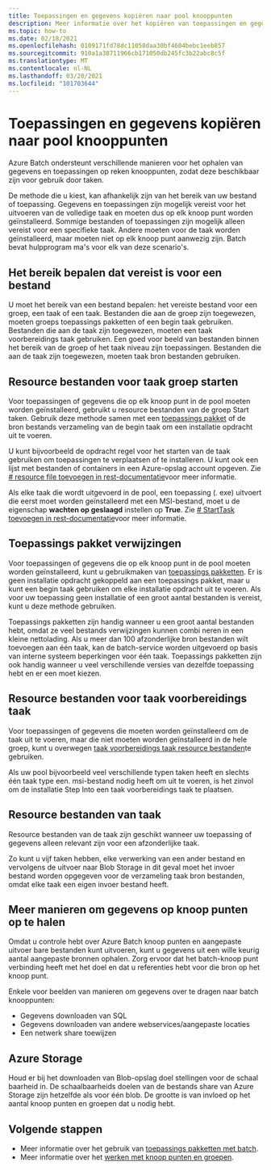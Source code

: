 ```yaml
---
title: Toepassingen en gegevens kopiëren naar pool knooppunten
description: Meer informatie over het kopiëren van toepassingen en gegevens naar pool knooppunten.
ms.topic: how-to
ms.date: 02/18/2021
ms.openlocfilehash: 0109171fd78dc11058daa30bf4604bebc1eeb857
ms.sourcegitcommit: 910a1a38711966cb171050db245fc3b22abc8c5f
ms.translationtype: MT
ms.contentlocale: nl-NL
ms.lasthandoff: 03/20/2021
ms.locfileid: "101703644"
---
```

# <a name="copy-applications-and-data-to-pool-nodes"></a>Toepassingen en gegevens kopiëren naar pool knooppunten

Azure Batch ondersteunt verschillende manieren voor het ophalen van gegevens en toepassingen op reken knooppunten, zodat deze beschikbaar zijn voor gebruik door taken.

De methode die u kiest, kan afhankelijk zijn van het bereik van uw bestand of toepassing. Gegevens en toepassingen zijn mogelijk vereist voor het uitvoeren van de volledige taak en moeten dus op elk knoop punt worden geïnstalleerd. Sommige bestanden of toepassingen zijn mogelijk alleen vereist voor een specifieke taak. Andere moeten voor de taak worden geïnstalleerd, maar moeten niet op elk knoop punt aanwezig zijn. Batch bevat hulpprogram ma's voor elk van deze scenario's.

## <a name="determine-the-scope-required-of-a-file"></a>Het bereik bepalen dat vereist is voor een bestand

U moet het bereik van een bestand bepalen: het vereiste bestand voor een groep, een taak of een taak. Bestanden die aan de groep zijn toegewezen, moeten groeps toepassings pakketten of een begin taak gebruiken. Bestanden die aan de taak zijn toegewezen, moeten een taak voorbereidings taak gebruiken. Een goed voor beeld van bestanden binnen het bereik van de groep of het taak niveau zijn toepassingen. Bestanden die aan de taak zijn toegewezen, moeten taak bron bestanden gebruiken.

## <a name="pool-start-task-resource-files"></a>Resource bestanden voor taak groep starten

Voor toepassingen of gegevens die op elk knoop punt in de pool moeten worden geïnstalleerd, gebruikt u resource bestanden van de groep Start taken. Gebruik deze methode samen met een [toepassings pakket](batch-application-packages.md) of de bron bestands verzameling van de begin taak om een installatie opdracht uit te voeren.  

U kunt bijvoorbeeld de opdracht regel voor het starten van de taak gebruiken om toepassingen te verplaatsen of te installeren. U kunt ook een lijst met bestanden of containers in een Azure-opslag account opgeven. Zie [# resource file toevoegen in rest-documentatie](/rest/api/batchservice/pool/add#resourcefile)voor meer informatie.

Als elke taak die wordt uitgevoerd in de pool, een toepassing (. exe) uitvoert die eerst moet worden geïnstalleerd met een MSI-bestand, moet u de eigenschap **wachten op geslaagd** instellen op **True**. Zie [# StartTask toevoegen in rest-documentatie](/rest/api/batchservice/pool/add#starttask)voor meer informatie.

## <a name="application-package-references"></a>Toepassings pakket verwijzingen

Voor toepassingen of gegevens die op elk knoop punt in de pool moeten worden geïnstalleerd, kunt u gebruikmaken van [toepassings pakketten](batch-application-packages.md). Er is geen installatie opdracht gekoppeld aan een toepassings pakket, maar u kunt een begin taak gebruiken om elke installatie opdracht uit te voeren. Als voor uw toepassing geen installatie of een groot aantal bestanden is vereist, kunt u deze methode gebruiken.

Toepassings pakketten zijn handig wanneer u een groot aantal bestanden hebt, omdat ze veel bestands verwijzingen kunnen combi neren in een kleine nettolading. Als u meer dan 100 afzonderlijke bron bestanden wilt toevoegen aan één taak, kan de batch-service worden uitgevoerd op basis van interne systeem beperkingen voor één taak. Toepassings pakketten zijn ook handig wanneer u veel verschillende versies van dezelfde toepassing hebt en er een moet kiezen.

## <a name="job-preparation-task-resource-files"></a>Resource bestanden voor taak voorbereidings taak

Voor toepassingen of gegevens die moeten worden geïnstalleerd om de taak uit te voeren, maar die niet moeten worden geïnstalleerd in de hele groep, kunt u overwegen [taak voorbereidings taak resource bestanden](./batch-job-prep-release.md)te gebruiken.

Als uw pool bijvoorbeeld veel verschillende typen taken heeft en slechts één taak type een. msi-bestand nodig heeft om uit te voeren, is het zinvol om de installatie Step Into een taak voorbereidings taak te plaatsen.

## <a name="task-resource-files"></a>Resource bestanden van taak

Resource bestanden van de taak zijn geschikt wanneer uw toepassing of gegevens alleen relevant zijn voor een afzonderlijke taak.

Zo kunt u vijf taken hebben, elke verwerking van een ander bestand en vervolgens de uitvoer naar Blob Storage in dit geval moet het invoer bestand worden opgegeven voor de verzameling taak bron bestanden, omdat elke taak een eigen invoer bestand heeft.

## <a name="additional-ways-to-get-data-onto-nodes"></a>Meer manieren om gegevens op knoop punten op te halen

Omdat u controle hebt over Azure Batch knoop punten en aangepaste uitvoer bare bestanden kunt uitvoeren, kunt u gegevens uit een wille keurig aantal aangepaste bronnen ophalen. Zorg ervoor dat het batch-knoop punt verbinding heeft met het doel en dat u referenties hebt voor die bron op het knoop punt.

Enkele voor beelden van manieren om gegevens over te dragen naar batch knooppunten:

- Gegevens downloaden van SQL
- Gegevens downloaden van andere webservices/aangepaste locaties
- Een netwerk share toewijzen

## <a name="azure-storage"></a>Azure Storage

Houd er bij het downloaden van Blob-opslag doel stellingen voor de schaal baarheid in. De schaalbaarheids doelen van de bestands share van Azure Storage zijn hetzelfde als voor één blob. De grootte is van invloed op het aantal knoop punten en groepen dat u nodig hebt.

## <a name="next-steps"></a>Volgende stappen

- Meer informatie over het gebruik van [toepassings pakketten met batch](batch-application-packages.md).
- Meer informatie over het [werken met knoop punten en groepen](nodes-and-pools.md).
